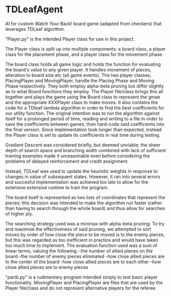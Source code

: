 # TDLeafAgent
AI for custom Watch Your Back! board game (adapted from checkers) that leverages TDLeaf algorithm.

"Player.py" is the intended Player class for use in this project.

The Player class is split up into multiple components: a board class, a player class for the placement phase, and a player class for the movement phase.

The board class holds all game logic and holds the function for evaluating the board's value to any given player. It handles movement of pieces, alteration to board size etc (all game events). The two player classes, PlacingPlayer and MovingPlayer, handle the Placing Phase and Moving Phase respectively. They both employ alpha-beta pruning but differ slightly as to what Board functions they employ. The Player file/class brings this all together and plays the game using the Board class to represent the gmae and the appropriate XXXPlayer class to make moves. It also contains the code for a TDleaf-lambda algorithm in order to find the best coefficients for our utility function. The original intention was to run the algorithm against itself for a prolonged period of time, reading and writing to a file in order to save the coefficients between games, then hard-code said coefficients into the final version. Since implementation took longer than expected, instead the Player class is set to update its coefficients in real time during testing.

Gradient Descent was considered briefly, but deemed unviable; the sheer depth of search space and branching width combined with lack of sufficient training examples made it unreasonable even before considering the problems of delayed reinforcement and credit assignment.

Instead, TDLeaf was used to update the heuristic weights in response to changes in value of subsequent states. However, it ran into several errors and succesful implementation was achieved too late to allow for the extensive extensive runtime to train the program.

The board itself is represented as two lists of coordinates that represent the pieces; this decision was intended to make the algorithm run faster (rather than having to search through the whole board) and thus allow for searches of higher ply.

The searching strategy used was a minimax with alpha-beta pruning. To try and maximise the effectiveness of said pruning, we attempted to sort moves by order of how close the piece to be moved is to the enemy pieces, but this was regarded as too inefficient in practice and would have taken too much time to implement. The evaluation function used was a sum of linear terms, valuing the following: -the number of allied pieces on the board -the number of enemy pieces eliminated -how close allied pieces are to the center of the board -how close allied pieces are to each other -how close allied pieces are to enemy pieces

"partb.py" is a rudimentary program intended simply to test basic player functionality. MovingPlayer and PlacingPlayer are files that are used by the Player file/class and do not represent alternative players for the referee.
